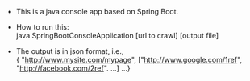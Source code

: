 * This is a java console app based on Spring Boot.

* How to run this:<br>
java SpringBootConsoleApplication [url to crawl] [output file]
  
* The output is in json format, i.e.,<br>
{ "http://www.mysite.com/mypage", ["http://www.google.com/1ref", "http://facebook.com/2ref". ...] ...}


